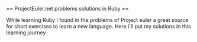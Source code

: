 == ProjectEuler.net problems solutions in Ruby ==

While learning Ruby I found in the problems of Project euler a great source 
for short exercises to learn a new language. Here i'll put my solutions in this 
learning journey
